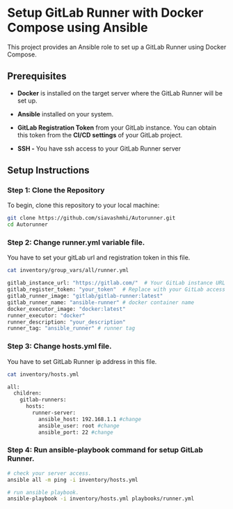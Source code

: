 
# Setup GitLab Runner with Docker Compose using Ansible

This project provides an Ansible role to set up a GitLab Runner using Docker Compose.


## Prerequisites

- **Docker** is installed on the target server where the GitLab Runner will be set up.

- **Ansible** installed on your system.

- **GitLab Registration Token** from your GitLab instance. You can obtain this token from the **CI/CD settings** of your GitLab project.
- **SSH -**  You have ssh access to your GitLab Runner server 

## Setup Instructions

### Step 1: Clone the Repository

To begin, clone this repository to your local machine:

```bash
git clone https://github.com/siavashmhi/Autorunner.git
cd Autorunner
```

### Step 2: Change runner.yml variable file.

You have to set your gitLab url and registration token in this file.

```bash
cat inventory/group_vars/all/runner.yml

gitlab_instance_url: "https://gitlab.com/"  # Your GitLab instance URL (change)
gitlab_register_token: "your_token"  # Replace with your GitLab access token (change)
gitlab_runner_image: "gitlab/gitlab-runner:latest"
gitlab_runner_name: "ansible-runner" # docker container name 
docker_executor_image: "docker:latest"
runner_executor: "docker"
runner_description: "your_description"
runner_tag: "ansible_runner" # runner tag
```

### Step 3: Change hosts.yml file.

You have to set GitLab Runner ip address in this file.

```bash
cat inventory/hosts.yml 

all:
  children:
    gitlab-runners:
      hosts:
        runner-server:
          ansible_host: 192.168.1.1 #change
          ansible_user: root #change
          ansible_port: 22 #change

```

### Step 4: Run ansible-playbook command for setup GitLab Runner.

```bash
# check your server access.
ansible all -m ping -i inventory/hosts.yml

# run ansible playbook. 
ansible-playbook -i inventory/hosts.yml playbooks/runner.yml
```
